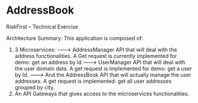 # AddressBook
RiskFirst – Technical Exercise 

Architecture Summary:
This application is composed of:
1) 3 Microservices: 
---> AddressManager API that will deal with the address functionalities. A Get request is currently implemented for demo: get an address by Id 
---> UserManager API that will deal with the user domain data. A get request is implemented for demo: get a user by Id.
---> And the AddressBook API that will actually manage the user addresses. A get request is implemented: get all user addresses grouped by city. 
2) An API Gateways that gives access to the microservices functionalities. 
